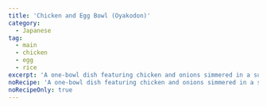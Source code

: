 ```yaml
---
title: 'Chicken and Egg Bowl (Oyakodon)'
category:
  - Japanese
tag:
  - main
  - chicken
  - egg
  - rice
excerpt: 'A one-bowl dish featuring chicken and onions simmered in a soy sauce-based broth, then topped with beaten eggs and served over rice.'
noRecipe: 'A one-bowl dish featuring chicken and onions simmered in a soy sauce-based broth, then topped with beaten eggs and served over rice.'
noRecipeOnly: true
---
```

